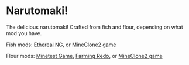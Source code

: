 # Narutomaki!

The delicious narutomaki! Crafted from fish and flour, depending on what mod you have.

Fish mods: [Ethereal NG](https://content.minetest.net/packages/TenPlus1/ethereal/), or [MineClone2 game](https://content.minetest.net/packages/Wuzzy/mineclone2/)

Flour mods: [Minetest Game](https://content.minetest.net/packages/Minetest/minetest_game/), [Farming Redo](https://content.minetest.net/packages/TenPlus1/farming/), or [MineClone2 game](https://content.minetest.net/packages/Wuzzy/mineclone2/)
